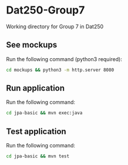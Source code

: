 # Dat250-Group7
Working directory for Group 7 in Dat250

## See mockups
Run the following command (python3 required):
```bash
cd mockups && python3 -m http.server 8080
```

## Run application
Run the following command:
```bash
cd jpa-basic && mvn exec:java
```

## Test application
Run the following command:
```bash
cd jpa-basic && mvn test
```
